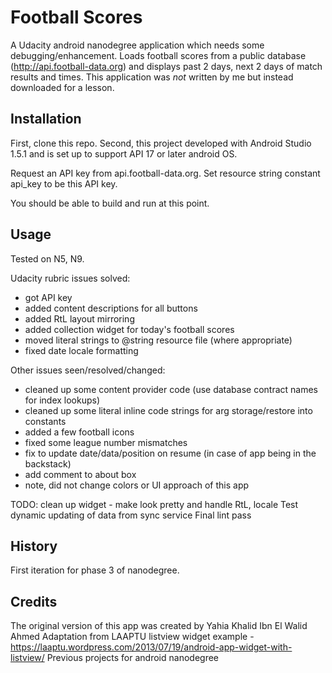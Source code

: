 # Football Scores

A Udacity android nanodegree application which needs some debugging/enhancement. Loads football scores from a public database 
(http://api.football-data.org) and displays past 2 days, next 2 days of match results and times.
This application was *not* written by me but instead downloaded for a lesson.

## Installation

First, clone this repo. Second, this project developed with Android Studio 1.5.1 and is set up to support API 17 or later android OS.

Request an API key from api.football-data.org. Set resource string constant api_key to be this API key.

You should be able to build and run at this point.

## Usage

Tested on N5, N9. 

Udacity rubric issues solved:
- got API key
- added content descriptions for all buttons
- added RtL layout mirroring
- added collection widget for today's football scores
- moved literal strings to @string resource file (where appropriate)
- fixed date locale formatting

Other issues seen/resolved/changed:
- cleaned up some content provider code (use database contract names for index lookups)
- cleaned up some literal inline code strings for arg storage/restore into constants
- added a few football icons
- fixed some league number mismatches
- fix to update date/data/position on resume (in case of app being in the backstack)
- add comment to about box
- note, did not change colors or UI approach of this app


TODO:
clean up widget - make look pretty and handle RtL, locale
Test dynamic updating of data from sync service
Final lint pass

## History

First iteration for phase 3 of nanodegree.

## Credits

The original version of this app was created by Yahia Khalid Ibn El Walid Ahmed
Adaptation from LAAPTU listview widget example - https://laaptu.wordpress.com/2013/07/19/android-app-widget-with-listview/
Previous projects for android nanodegree
